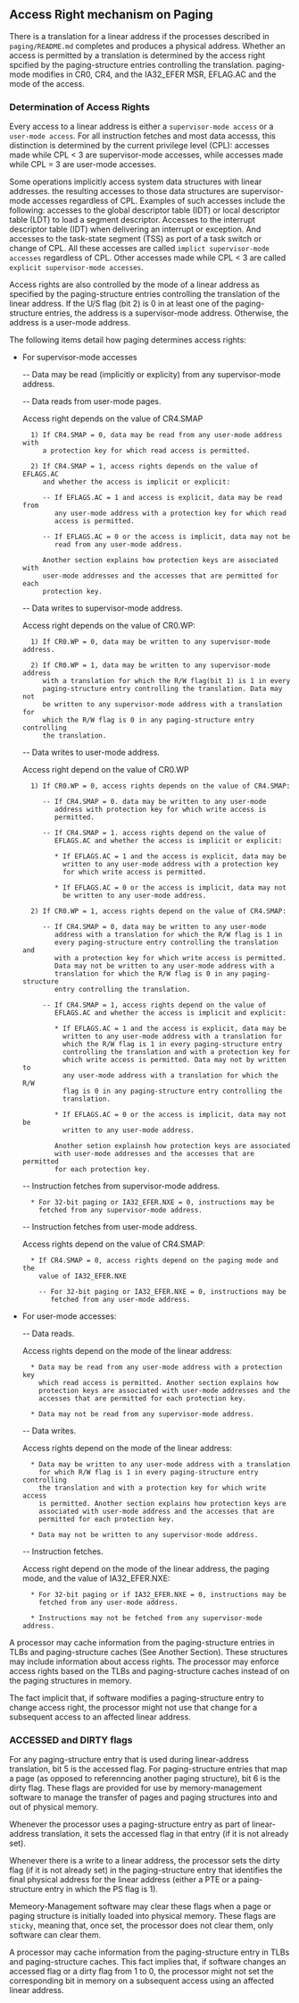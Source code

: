 Access Right mechanism on Paging
--------------------------------------------------

  There is a translation for a linear address if the processes described in
  `paging/README.md` completes and produces a physical address. Whether
  an access is permitted by a translation is determined by the access right
  spcified by the paging-structure entries controlling the translation.
  paging-mode modifies in CR0, CR4, and the IA32_EFER MSR, EFLAG.AC and 
  the mode of the access.

### Determination of Access Rights

  Every access to a linear address is either a `supervisor-mode access` or
  a `user-mode access`. For all instruction fetches and most data accesss,
  this distinction is determined by the current privilege level (CPL):
  accesses made while CPL < 3 are supervisor-mode accesses, while accesses 
  made while CPL = 3 are user-mode accesses.

  Some operations implicitly access system data structures with linear
  addresses. the resulting accesses to those data structures are supervisor-
  mode accesses regardless of CPL. Examples of such accesses include the 
  following: accesses to the global descriptor table (IDT) or local 
  descriptor table (LDT) to load a segment descriptor. Accesses to the 
  interrupt descriptor table (IDT) when delivering an interrupt or exception.
  And accesses to the task-state segment (TSS) as port of a task switch
  or change of CPL. All these accesses are called `implict supervisor-mode
  accesses` regardless of CPL. Other accesses made while CPL < 3 are
  called `explicit supervisor-mode accesses`.

  Access rights are also controlled by the mode of a linear address as
  specified by the paging-structure entries controlling the translation of 
  the linear address. If the U/S flag (bit 2) is 0 in at least one of the
  paging-structure entries, the address is a supervisor-mode address. 
  Otherwise, the address is a user-mode address.

  The following items detail how paging determines access rights:

  * For supervisor-mode accesses

    -- Data may be read (implicitly or explicity) from any supervisor-mode
         address.

    -- Data reads from user-mode pages.

       Access right depends on the value of CR4.SMAP

       ```
         1) If CR4.SMAP = 0, data may be read from any user-mode address with
            a protection key for which read access is permitted.

         2) If CR4.SMAP = 1, access rights depends on the value of EFLAGS.AC
            and whether the access is implicit or explicit:

            -- If EFLAGS.AC = 1 and access is explicit, data may be read from
               any user-mode address with a protection key for which read
               access is permitted.

            -- If EFLAGS.AC = 0 or the access is implicit, data may not be
               read from any user-mode address.

            Another section explains how protection keys are associated with
            user-mode addresses and the accesses that are permitted for each
            protection key.
       ``` 
      
    -- Data writes to supervisor-mode address.

       Access right depends on the value of CR0.WP:

       ```
         1) If CR0.WP = 0, data may be written to any supervisor-mode address.

         2) If CR0.WP = 1, data may be written to any supervisor-mode address
            with a translation for which the R/W flag(bit 1) is 1 in every
            paging-structure entry controlling the translation. Data may not
            be written to any supervisor-mode address with a translation for
            which the R/W flag is 0 in any paging-structure entry controlling
            the translation.
       ```

    -- Data writes to user-mode address.

       Access right depend on the value of CR0.WP

       ```
         1) If CR0.WP = 0, access rights depends on the value of CR4.SMAP:
            
            -- If CR4.SMAP = 0. data may be written to any user-mode 
               address with protection key for which write access is
               permitted.

            -- If CR4.SMAP = 1. access rights depend on the value of
               EFLAGS.AC and whether the access is implicit or explicit:

               * If EFLAGS.AC = 1 and the access is explicit, data may be
                 written to any user-mode address with a protection key
                 for which write access is permitted.

               * If EFLAGS.AC = 0 or the access is implicit, data may not
                 be written to any user-mode address.

         2) If CR0.WP = 1, access rights depend on the value of CR4.SMAP:

            -- If CR4.SMAP = 0, data may be written to any user-mode
               address with a translation for which the R/W flag is 1 in
               every paging-structure entry controlling the translation and
               with a protection key for which write access is permitted.
               Data may not be written to any user-mode address with a
               translation for which the R/W flag is 0 in any paging-structure
               entry controlling the translation.

            -- If CR4.SMAP = 1, access rights depend on the value of 
               EFLAGS.AC and whether the access is implicit and explicit:

               * If EFLAGS.AC = 1 and the access is explicit, data may be
                 written to any user-mode address with a translation for
                 which the R/W flag is 1 in every paging-structure entry
                 controlling the translation and with a protection key for
                 which write access is permitted. Data may not by written to
                 any user-mode address with a translation for which the R/W
                 flag is 0 in any paging-structure entry controlling the 
                 translation.

               * If EFLAGS.AC = 0 or the access is implicit, data may not be
                 written to any user-mode address.

               Another setion explainsh how protection keys are associated
               with user-mode addresses and the accesses that are permitted
               for each protection key.
       ```
    
    -- Instruction fetches from supervisor-mode address.

       ```
         * For 32-bit paging or IA32_EFER.NXE = 0, instructions may be
           fetched from any supervisor-mode address.
       ```

    -- Instruction fetches from user-mode address.

       Access rights depend on the value of CR4.SMAP:

       ```
         * If CR4.SMAP = 0, access rights depend on the paging mode and the
           value of IA32_EFER.NXE

           -- For 32-bit paging or IA32_EFER.NXE = 0, instructions may be
              fetched from any user-mode address.

       ```

  * For user-mode accesses:

    -- Data reads.

       Access rights depend on the mode of the linear address:

       ```
         * Data may be read from any user-mode address with a protection key
           which read access is permitted. Another section explains how 
           protection keys are associated with user-mode addresses and the
           accesses that are permitted for each protection key.

         * Data may not be read from any supervisor-mode address.
       ```

    -- Data writes.

       Access rights depend on the mode of the linear address:

       ```
         * Data may be written to any user-mode address with a translation
           for which R/W flag is 1 in every paging-structure entry controlling
           the translation and with a protection key for which write access
           is permitted. Another section explains how protection keys are
           associated with user-mode address and the accesses that are
           permitted for each protection key.

         * Data may not be written to any supervisor-mode address.
       ```

    -- Instruction fetches.

       Access right depend on the mode of the linear address, the paging mode,
       and the value of IA32_EFER.NXE:

       ```
         * For 32-bit paging or if IA32_EFER.NXE = 0, instructions may be 
           fetched from any user-mode address.

         * Instructions may not be fetched from any supervisor-mode address.

       ```

  A processor may cache information from the paging-structure entries in TLBs
  and paging-structure caches (See Another Section). These structures may
  include information about access rights. The processor may enforce access
  rights based on the TLBs and paging-structure caches instead of on the
  paging structures in memory.

  The fact implicit that, if software modifies a paging-structure entry to
  change access right, the processor might not use that change for a 
  subsequent access to an affected linear address.

### ACCESSED and DIRTY flags

  For any paging-structure entry that is used during linear-address
  translation, bit 5 is the accessed flag. For paging-structure entries that
  map a page (as opposed to referenncing another paging structure), bit 6 is
  the dirty flag. These flags are provided for use by memory-management 
  software to manage the transfer of pages and paging structures into and
  out of physical memory.

  Whenever the processor uses a paging-structure entry as part of 
  linear-address translation, it sets the accessed flag in that entry (if it
  is not already set).

  Whenever there is a write to a linear address, the processor sets the dirty
  flag (if it is not already set) in the paging-structure entry that identifies
  the final physical address for the linear address (either a PTE or a paing-
  structure entry in which the PS flag is 1).

  Memeory-Management software may clear these flags when a page or paging 
  structure is initially loaded into physical memory. These flags are `sticky`,
  meaning that, once set, the processor does not clear them, only software
  can clear them.

  A processor may cache information from the paging-structure entry in TLBs
  and paging-structure caches. This fact implies that, if software changes
  an accessed flag or a dirty flag from 1 to 0, the processor might not set
  the corresponding bit in memory on a subsequent access using an affected
  linear address.
